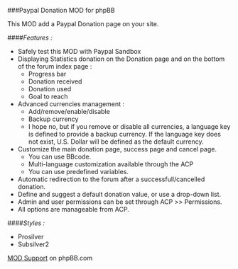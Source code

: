 ###Paypal Donation MOD for phpBB

This MOD add a Paypal Donation page on your site. 

####*Features :*
* Safely test this MOD with Paypal Sandbox
* Displaying Statistics donation on the Donation page and on the bottom of the forum index page :
    * Progress bar
    * Donation received
    * Donation used
    * Goal to reach
* Advanced currencies management :
    * Add/remove/enable/disable
    * Backup currency
    * I hope no, but if you remove or disable all currencies, a language key is defined to provide a backup currency.
      If the language key does not exist, U.S. Dollar will be defined as the default currency.
* Customize the main donation page, success page and cancel page.
    * You can use BBcode.
    * Multi-language customization available through the ACP
    * You can use predefined variables.
* Automatic redirection to the forum after a successfull/cancelled donation.
* Define and suggest a default donation value, or use a drop-down list.
* Admin and user permissions can be set through ACP >> Permissions.
* All options are manageable from ACP.

####_Styles :_
* Prosilver
* Subsilver2

[MOD Support](https://www.phpbb.com/customise/db/mod/paypal_donation_mod/support/ "MOD support") on phpBB.com

